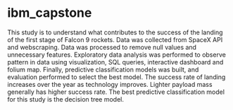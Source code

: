 # ibm_capstone
This study is to understand what contributes to the success of the landing of the first stage of Falcon 9 rockets.
Data was collected from SpaceX API and webscraping. Data was processed to remove null values and unnecessary features. Exploratory data analysis was performed to observe pattern in data using visualization, SQL queries, interactive dashboard and folium map. Finally, predictive classification models was built, and evaluation performed to select the best model.
The success rate of landing increases over the year as technology improves. Lighter payload mass generally has higher success rate. 
The best predictive classification model for this study is the decision tree model. 
